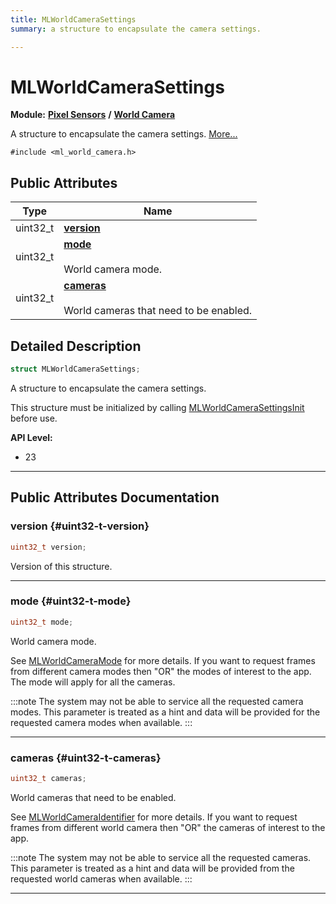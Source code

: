 ```yaml
---
title: MLWorldCameraSettings
summary: a structure to encapsulate the camera settings. 

---
```


# MLWorldCameraSettings

**Module:** **[Pixel Sensors](/versioned_docs/version-14-Jun-2023/api-ref/api/Modules/group___pixel_sensors/group___pixel_sensors.md)** **/** **[World Camera](/versioned_docs/version-14-Jun-2023/api-ref/api/Modules/group___pixel_sensors/group___w_cam/group___w_cam.md)**



A structure to encapsulate the camera settings.  [More...](#detailed-description)


`#include <ml_world_camera.h>`

## Public Attributes

| Type           | Name           |
| -------------- | -------------- |
| uint32_t | **[version](/versioned_docs/version-14-Jun-2023/api-ref/api/Modules/group___pixel_sensors/group___w_cam/struct_m_l_world_camera_settings.md#uint32-t-version)**  |
| uint32_t | **[mode](/versioned_docs/version-14-Jun-2023/api-ref/api/Modules/group___pixel_sensors/group___w_cam/struct_m_l_world_camera_settings.md#uint32-t-mode)** <br></br>World camera mode.  |
| uint32_t | **[cameras](/versioned_docs/version-14-Jun-2023/api-ref/api/Modules/group___pixel_sensors/group___w_cam/struct_m_l_world_camera_settings.md#uint32-t-cameras)** <br></br>World cameras that need to be enabled.  |

## Detailed Description

```cpp
struct MLWorldCameraSettings;
```

A structure to encapsulate the camera settings. 

This structure must be initialized by calling [MLWorldCameraSettingsInit](/versioned_docs/version-14-Jun-2023/api-ref/api/Modules/group___pixel_sensors/group___w_cam/group___w_cam.md#void-mlworldcamerasettingsinit) before use.




**API Level:**
  * 23




-----------
## Public Attributes Documentation

### version {#uint32-t-version}

```cpp
uint32_t version;
```


Version of this structure. 





-----------

### mode {#uint32-t-mode}

```cpp
uint32_t mode;
```

World camera mode. 

See [MLWorldCameraMode](/versioned_docs/version-14-Jun-2023/api-ref/api/Modules/group___pixel_sensors/group___w_cam/group___w_cam.md#enum-mlworldcameramode) for more details. If you want to request frames from different camera modes then "OR" the modes of interest to the app. The mode will apply for all the cameras.



:::note
The system may not be able to service all the requested camera modes. This parameter is treated as a hint and data will be provided for the requested camera modes when available. 
:::



-----------

### cameras {#uint32-t-cameras}

```cpp
uint32_t cameras;
```

World cameras that need to be enabled. 

See [MLWorldCameraIdentifier](/versioned_docs/version-14-Jun-2023/api-ref/api/Modules/group___pixel_sensors/group___w_cam/group___w_cam.md#enum-mlworldcameraidentifier) for more details. If you want to request frames from different world camera then "OR" the cameras of interest to the app.



:::note
The system may not be able to service all the requested cameras. This parameter is treated as a hint and data will be provided from the requested world cameras when available. 
:::



-----------


